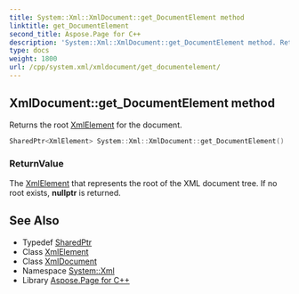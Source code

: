 ```yaml
---
title: System::Xml::XmlDocument::get_DocumentElement method
linktitle: get_DocumentElement
second_title: Aspose.Page for C++
description: 'System::Xml::XmlDocument::get_DocumentElement method. Returns the root XmlElement for the document in C++.'
type: docs
weight: 1800
url: /cpp/system.xml/xmldocument/get_documentelement/
---
```

## XmlDocument::get_DocumentElement method


Returns the root [XmlElement](../../xmlelement/) for the document.

```cpp
SharedPtr<XmlElement> System::Xml::XmlDocument::get_DocumentElement()
```


### ReturnValue

The [XmlElement](../../xmlelement/) that represents the root of the XML document tree. If no root exists, **nullptr** is returned.

## See Also

* Typedef [SharedPtr](../../../system/sharedptr/)
* Class [XmlElement](../../xmlelement/)
* Class [XmlDocument](../)
* Namespace [System::Xml](../../)
* Library [Aspose.Page for C++](../../../)
